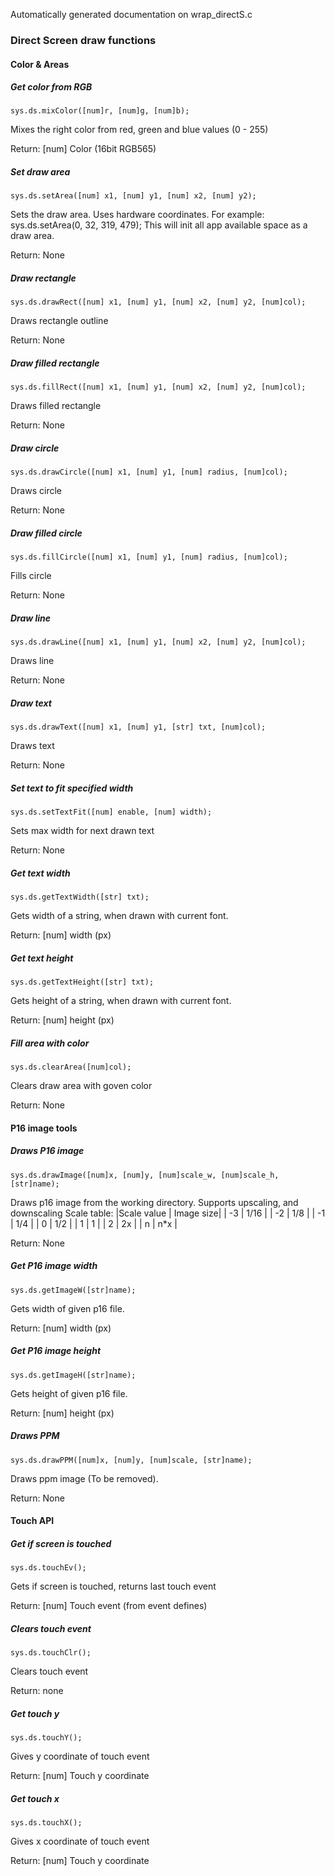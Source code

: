 Automatically generated documentation on wrap_directS.c

### Direct Screen draw functions

####  Color & Areas

##### Get color from RGB
    sys.ds.mixColor([num]r, [num]g, [num]b);
Mixes the right color from red, green and blue values (0 - 255)

Return: [num] Color (16bit RGB565)
##### Set draw area
    sys.ds.setArea([num] x1, [num] y1, [num] x2, [num] y2);
Sets the draw area. Uses hardware coordinates.
For example: sys.ds.setArea(0, 32, 319, 479);
This will init all app available space as a draw area.

Return: None
##### Draw rectangle
    sys.ds.drawRect([num] x1, [num] y1, [num] x2, [num] y2, [num]col);
Draws rectangle outline

Return: None
##### Draw filled rectangle
    sys.ds.fillRect([num] x1, [num] y1, [num] x2, [num] y2, [num]col);
Draws filled rectangle

Return: None
##### Draw circle
    sys.ds.drawCircle([num] x1, [num] y1, [num] radius, [num]col);
Draws circle

Return: None
##### Draw filled circle
    sys.ds.fillCircle([num] x1, [num] y1, [num] radius, [num]col);
Fills circle

Return: None
##### Draw line
    sys.ds.drawLine([num] x1, [num] y1, [num] x2, [num] y2, [num]col);
Draws line

Return: None
##### Draw text
    sys.ds.drawText([num] x1, [num] y1, [str] txt, [num]col);
Draws text

Return: None
##### Set text to fit specified width
    sys.ds.setTextFit([num] enable, [num] width);
Sets max width for next drawn text

Return: None
##### Get text width
    sys.ds.getTextWidth([str] txt);
Gets width of a string, when drawn with current font.

Return: [num] width (px)
##### Get text height
    sys.ds.getTextHeight([str] txt);
Gets height of a string, when drawn with current font.

Return: [num] height (px)
##### Fill area with color
    sys.ds.clearArea([num]col);
Clears draw area with goven color

Return: None
#### P16 image tools
##### Draws P16 image
    sys.ds.drawImage([num]x, [num]y, [num]scale_w, [num]scale_h, [str]name);
Draws p16 image from the working directory. Supports upscaling, and downscaling
Scale table:
|Scale value | Image size|
|  -3        |   1/16    |
|  -2        |   1/8     |
|  -1        |   1/4     |
|   0        |   1/2     |
|   1        |    1      |
|   2        |    2x     |
|   n        |    n*x    |

Return: None
##### Get P16 image width
    sys.ds.getImageW([str]name);
Gets width of given p16 file.

Return: [num] width (px)
##### Get P16 image height
    sys.ds.getImageH([str]name);
Gets height of given p16 file.

Return: [num] height (px)
##### Draws PPM
    sys.ds.drawPPM([num]x, [num]y, [num]scale, [str]name);
Draws ppm image (To be removed).

Return: None
#### Touch API
##### Get if screen is touched
    sys.ds.touchEv();
Gets if screen is touched, returns last touch event

Return: [num] Touch event (from event defines)
##### Clears touch event
    sys.ds.touchClr();
Clears touch event

Return: none
##### Get touch y
    sys.ds.touchY();
Gives y coordinate of touch event

Return: [num] Touch y coordinate
##### Get touch x
    sys.ds.touchX();
Gives x coordinate of touch event

Return: [num] Touch y coordinate
